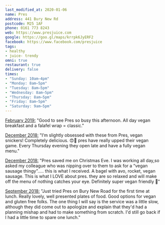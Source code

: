 ```yaml
---
last_modified_at: 2020-01-06
name: Pres
address: 441 Bury New Rd
postcode: M25 1AF
phone: 0161 773 8243
web: https://www.presjuice.com
google: https://goo.gl/maps/krrpk6JyERF2
facebook: https://www.facebook.com/presjuice
tags:
- healthy
- juice- trendy
omni: true
restaurant: true
delivery: false
times:
- "Sunday: 10am–4pm"
- "Monday: 8am–5pm"
- "Tuesday: 8am–5pm"
- "Wednesday: 8am–5pm"
- "Thursday: 8am–5pm"
- "Friday: 8am–5pm"
- "Saturday: 9am–5pm"
---
```


[February 2019:](https://www.facebook.com/groups/veganprestwich/permalink/785162421861176/) "Good to see Pres so busy this afternoon. All day vegan breakfast and a falafel wrap = classic."

[December 2018:](https://www.facebook.com/groups/veganprestwich/permalink/743076906069728/) "I’m slightly obsessed with these from Pres, vegan snickers! Completely delicious. 😍💚 pres have really upped their vegan game. Every Thursday evening they open late and have a fully vegan menu."

[December 2018:](https://www.facebook.com/groups/veganprestwich/permalink/756377314739687/) "Pres saved me on Christmas Eve. I was working all day,so asked my colleague who was nipping over to them to ask for a “vegan sausage thingy”..... this is what I received. A bagel with avo, rocket, vegan sausage. This is what I LOVE about pres. they are so relaxed and will make off the menu of nothing catches your eye. Definitely super vegan friendly 💚"

[September 2018:](https://www.facebook.com/groups/veganprestwich/permalink/692804244430328/) "Just tried Pres on Bury New Road for the first time at lunch. Really lovely, well presented plates of food. Good options for vegan and gluten free folks. The one thing I will say is the service was a little slow, although they did come out to apologize and explain that they'd had a planning mishap and had to make something from scratch. I'd still go back if I had a little time to spare one lunch."
